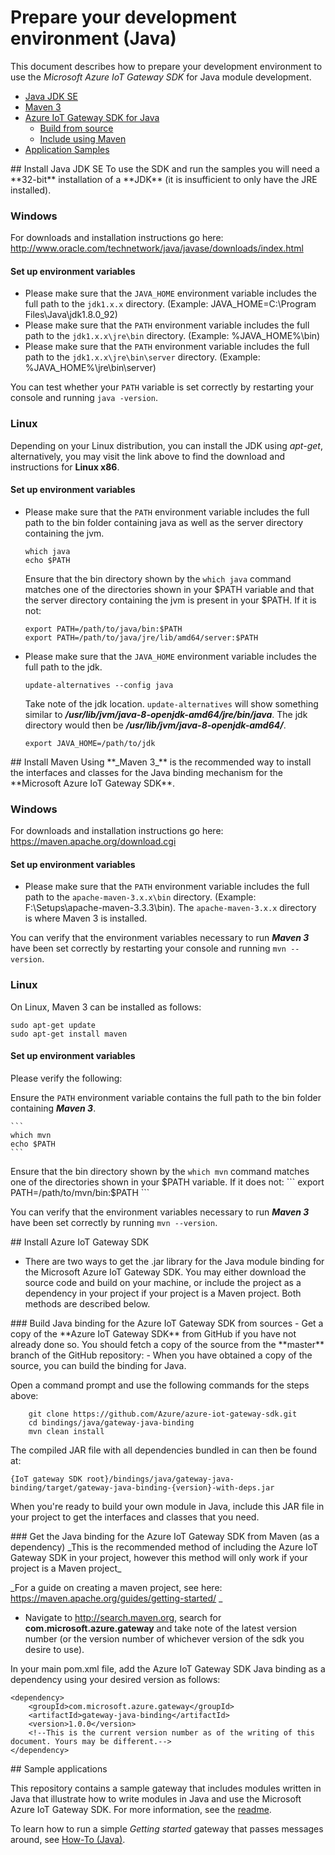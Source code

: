 # Prepare your development environment (Java)

This document describes how to prepare your development environment to use the *Microsoft Azure IoT Gateway SDK* for Java module development.

-  [Java JDK SE](#installjava)
-  [Maven 3](#installmaven)
-  [Azure IoT Gateway SDK for Java](#installgw)
   -  [Build from source](#installgwsource)
   -  [Include using Maven](#installgwmaven)
-  [Application Samples](#samplecode)

<a name="installjava"/>
## Install Java JDK SE
To use the SDK and run the samples you will need a **32-bit** installation of a **JDK** (it is insufficient to only have the JRE installed).

### Windows
For downloads and installation instructions go here: http://www.oracle.com/technetwork/java/javase/downloads/index.html

#### Set up environment variables
- Please make sure that the `JAVA_HOME` environment variable includes the full path to the `jdk1.x.x` directory. (Example: JAVA_HOME=C:\\Program Files\\Java\\jdk1.8.0_92)
- Please make sure that the `PATH` environment variable includes the full path to the `jdk1.x.x\jre\bin` directory. (Example: %JAVA_HOME%\\bin)
- Please make sure that the `PATH` environment variable includes the full path to the `jdk1.x.x\jre\bin\server` directory. (Example: %JAVA_HOME%\\jre\\bin\\server)

You can test whether your `PATH` variable is set correctly by restarting your console and running `java -version`.

### Linux
Depending on your Linux distribution, you can install the JDK using *apt-get*, alternatively, you may visit the link above to find the download and instructions for **Linux x86**.

#### Set up environment variables
- Please make sure that the `PATH` environment variable includes the full path to the bin folder containing java as well as the server directory containing the jvm.

    ```
    which java
    echo $PATH
    ```
    Ensure that the bin directory shown by the ```which java``` command matches one of the directories shown in your $PATH variable and that the server directory containing the jvm is present in your $PATH.
    If it is not:
    ```
    export PATH=/path/to/java/bin:$PATH
    export PATH=/path/to/java/jre/lib/amd64/server:$PATH
    ```

- Please make sure that the `JAVA_HOME` environment variable includes the full path to the jdk.

    ```
    update-alternatives --config java
    ```
    Take note of the jdk location. ```update-alternatives``` will show something similar to ***/usr/lib/jvm/java-8-openjdk-amd64/jre/bin/java***. The jdk directory would then be ***/usr/lib/jvm/java-8-openjdk-amd64/***.

    ```
    export JAVA_HOME=/path/to/jdk
    ```


<a name="installmaven"/>
## Install Maven
Using **_Maven 3_** is the recommended way to install the interfaces and classes for the Java binding mechanism for the **Microsoft Azure IoT Gateway SDK**.

### Windows
For downloads and installation instructions go here: https://maven.apache.org/download.cgi

#### Set up environment variables
- Please make sure that the `PATH` environment variable includes the full path to the `apache-maven-3.x.x\bin` directory. (Example: F:\\Setups\\apache-maven-3.3.3\\bin). The `apache-maven-3.x.x` directory is where Maven 3 is installed.

You can verify that the environment variables necessary to run **_Maven 3_** have been set correctly by restarting your console and running `mvn --version`.

### Linux
On Linux, Maven 3 can be installed as follows:

```
sudo apt-get update
sudo apt-get install maven
```

#### Set up environment variables

Please verify the following:

Ensure the `PATH` environment variable contains the full path to the bin folder containing **_Maven 3_**.

    ```
    which mvn
    echo $PATH
    ```
Ensure that the bin directory shown by the ```which mvn``` command matches one of the directories shown in your $PATH variable.
    If it does not:
    ```
    export PATH=/path/to/mvn/bin:$PATH
    ```

You can verify that the environment variables necessary to run **_Maven 3_** have been set correctly by running `mvn --version`.

<a name="installgw"/>
## Install Azure IoT Gateway SDK

- There are two ways to get the .jar library for the Java module binding for the Microsoft Azure IoT Gateway SDK. You may either download the source code and build on your machine, or include the project as a dependency in your project if your project is a Maven project. Both methods are described below.

<a name="installgwsource">
### Build Java binding for the Azure IoT Gateway SDK from sources
- Get a copy of the **Azure IoT Gateway SDK** from GitHub if you have not already done so. You should fetch a copy of the source from the **master** branch of the GitHub repository: <https://github.com/Azure/azure-iot-gateway-sdk>
- When you have obtained a copy of the source, you can build the binding for Java.

Open a command prompt and use the following commands for the steps above:

```
    git clone https://github.com/Azure/azure-iot-gateway-sdk.git
    cd bindings/java/gateway-java-binding
    mvn clean install
```

The compiled JAR file with all dependencies bundled in can then be found at:

```
{IoT gateway SDK root}/bindings/java/gateway-java-binding/target/gateway-java-binding-{version}-with-deps.jar
```

When you're ready to build your own module in Java, include this JAR file in your project to get the interfaces and classes that you need.

<a name="installgwmaven">
### Get the Java binding for the Azure IoT Gateway SDK from Maven (as a dependency)
_This is the recommended method of including the Azure IoT Gateway SDK in your project, however this method will only work if your project is a Maven project_

_For a guide on creating a maven project, see here: https://maven.apache.org/guides/getting-started/ _

- Navigate to http://search.maven.org, search for **com.microsoft.azure.gateway** and take note of the latest version number (or the version number of whichever version of the sdk you desire to use).

In your main pom.xml file, add the Azure IoT Gateway SDK Java binding as a dependency using your desired version as follows:
```
<dependency>
    <groupId>com.microsoft.azure.gateway</groupId>
    <artifactId>gateway-java-binding</artifactId>
    <version>1.0.0</version>
    <!--This is the current version number as of the writing of this document. Yours may be different.-->
</dependency>
```

<a name="samplecode">
## Sample applications

This repository contains a sample gateway that includes modules written in Java that illustrate how to write modules in Java and use the Microsoft Azure IoT Gateway SDK. For more information, see the [readme][readme].

To learn how to run a simple *Getting started* gateway that passes messages around, see [How-To (Java)][lnk-getstarted].

[readme]: ../README.md
[lnk-getstarted]: java_how_to.md
